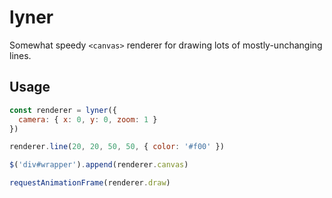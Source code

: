 lyner
=====

Somewhat speedy `<canvas>` renderer for drawing lots of mostly-unchanging lines.

## Usage

```javascript
const renderer = lyner({
  camera: { x: 0, y: 0, zoom: 1 }
})

renderer.line(20, 20, 50, 50, { color: '#f00' })

$('div#wrapper').append(renderer.canvas)

requestAnimationFrame(renderer.draw)
```